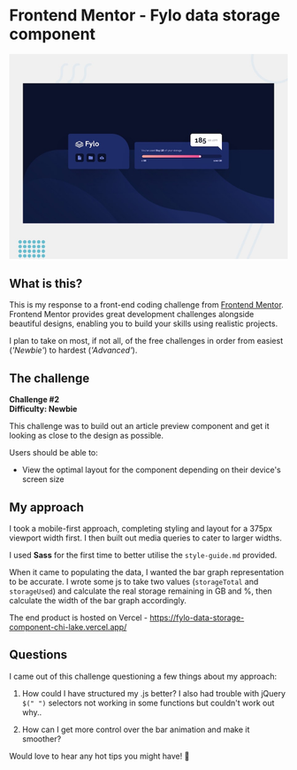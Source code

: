 # Frontend Mentor - Fylo data storage component

![Design preview for the Fylo data storage component coding challenge](./design/desktop-preview.jpg)

## What is this?
This is my response to a front-end coding challenge from [Frontend Mentor](https://www.frontendmentor.io). Frontend Mentor provides great development challenges alongside beautiful designs, enabling you to build your skills using realistic projects.

I plan to take on most, if not all, of the free challenges in order from easiest (_'Newbie'_) to hardest (_'Advanced'_).

## The challenge
__Challenge #2__<br>
__Difficulty: Newbie__

This challenge was to build out an article preview component and get it looking as close to the design as possible.

Users should be able to:
- View the optimal layout for the component depending on their device's screen size

## My approach
I took a mobile-first approach, completing styling and layout for a 375px viewport width first. I then built out media queries to cater to larger widths.

I used __Sass__ for the first time to better utilise the `style-guide.md` provided.

When it came to populating the data, I wanted the bar graph representation to be accurate. I wrote some js to take two values (`storageTotal` and `storageUsed`) and calculate the real storage remaining in GB and %, then calculate the width of the bar graph accordingly.

The end product is hosted on Vercel - https://fylo-data-storage-component-chi-lake.vercel.app/


## Questions
I came out of this challenge questioning a few things about my approach:

1. How could I have structured my .js better? I also had trouble with jQuery `$(" ")` selectors not working in some functions but couldn't work out why..

2. How can I get more control over the bar animation and make it smoother?

Would love to hear any hot tips you might have! 🍻

